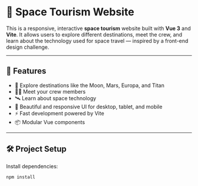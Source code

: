 # 🌌 Space Tourism Website

This is a responsive, interactive **space tourism** website built with **Vue 3** and **Vite**. It allows users to explore different destinations, meet the crew, and learn about the technology used for space travel — inspired by a front-end design challenge.

---

## 🚀 Features

- 🚀 Explore destinations like the Moon, Mars, Europa, and Titan
- 👨‍🚀 Meet your crew members
- 🛰️ Learn about space technology
- 🎨 Beautiful and responsive UI for desktop, tablet, and mobile
- ⚡ Fast development powered by Vite
- 📦 Modular Vue components

---

## 🛠 Project Setup

Install dependencies:

```bash
npm install

```
